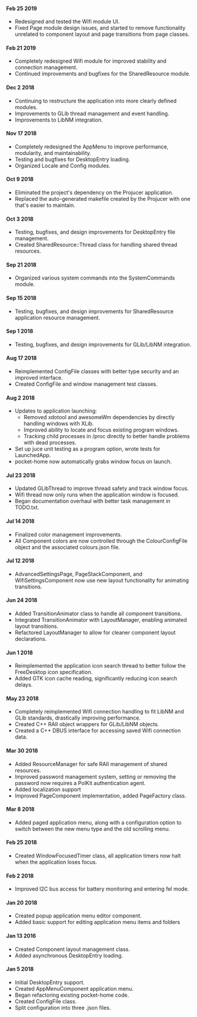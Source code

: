 #### Feb 25 2019
   - Redesigned and tested the Wifi module UI.
   - Fixed Page module design issues, and started to remove functionality unrelated to component layout and page transitions from page classes.
#### Feb 21 2019
   - Completely redesigned Wifi module for improved stability and connection management.
   - Continued improvements and bugfixes for the SharedResource module.
#### Dec 2 2018
   - Continuing to restructure the application into more clearly defined modules.
   - Improvements to GLib thread management and event handling.
   - Improvements to LibNM integration.
#### Nov 17 2018
   - Completely redesigned the AppMenu to improve performance, modularity, and maintainability.
   - Testing and bugfixes for DesktopEntry loading.
   - Organized Locale and Config modules.
#### Oct 9 2018
   - Eliminated the project's dependency on the Projucer application.
   - Replaced the auto-generated makefile created by the Projucer with one that's easier to maintain.
#### Oct 3 2018
   - Testing, bugfixes, and design improvements for DesktopEntry file management.
   - Created SharedResource::Thread class for handling shared thread resources.
#### Sep 21 2018
   - Organized various system commands into the SystemCommands module.
#### Sep 15 2018
   - Testing, bugfixes, and design improvements for SharedResource application resource management.
#### Sep 1 2018
   - Testing, bugfixes, and design improvements for GLib/LibNM integration.
#### Aug 17 2018
   - Reimplemented ConfigFile classes with better type security and an improved interface.
   - Created ConfigFile and window management test classes.
#### Aug 2 2018
   - Updates to application launching:
        - Removed xdotool and awesomeWm dependencies by directly handling windows with XLib.
        - Improved ability to locate and focus existing program windows.
        - Tracking child processes in /proc directly to better handle problems with dead processes.
   - Set up juce unit testing as a program option, wrote tests for LaunchedApp.
   - pocket-home now automatically grabs window focus on launch.
#### Jul 23 2018
   - Updated GLibThread to improve thread safety and track window focus.
   - Wifi thread now only runs when the application window is focused.
   - Began documentation overhaul with better task management in TODO.txt.
#### Jul 14 2018
   - Finalized color management improvements.
   - All Component colors are now controlled through the ColourConfigFile object and the associated colours.json file.
#### Jul 12 2018
   - AdvancedSettingsPage, PageStackComponent, and WifiSettingsComponent now use new layout functionality for animating transitions.
#### Jun 24 2018
   - Added TransitionAnimator class to handle all component transitions.
   - Integrated TransitionAnimator with LayoutManager, enabling animated layout transitions.
   - Refactored LayoutManager to allow for cleaner component layout declarations.
#### Jun 1 2018
   - Reimplemented the application icon search thread to better follow the FreeDesktop icon specification.
   - Added GTK icon cache reading, significantly reducing icon search delays.
#### May 23 2018
   - Completely reimplemented Wifi connection handling to fit LibNM and GLib standards, drastically improving performance.
   - Created C++ RAII object wrappers for GLib/LibNM objects.
   - Created a C++ DBUS interface for accessing saved Wifi connection data.
#### Mar 30 2018
   - Added ResourceManager for safe RAII management of shared resources.
   - Improved password management system, setting or removing the password now requires a PolKit authentication agent.
   - Added localization support
   - Improved PageComponent implementation, added PageFactory class.
#### Mar 8 2018
   - Added paged application menu, along with a configuration option to switch between the new menu type and the old scrolling menu.
#### Feb 25 2018
   - Created WindowFocusedTimer class, all application timers now halt when the application loses focus.
#### Feb 2 2018
   - Improved I2C bus access for battery monitoring and entering fel mode.
#### Jan 20 2018
   - Created popup application menu editor component.
   - Added basic support for editing application menu items and folders
#### Jan 13 2016
   - Created Component layout management class.
   - Added asynchronous DesktopEntry loading.
#### Jan 5 2018
   - Initial DesktopEntry support.
   - Created AppMenuComponent application menu.
   - Began refactoring existing pocket-home code.
   - Created ConfigFile class.
   - Split configuration into three .json files.
